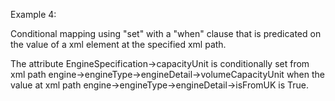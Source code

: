 Example 4:

Conditional mapping using "set" with a "when" clause that is predicated on the value of a xml element at the specified xml path.

The attribute EngineSpecification->capacityUnit is conditionally set from xml path engine->engineType->engineDetail->volumeCapacityUnit when the value at xml path engine->engineType->engineDetail->isFromUK is True.